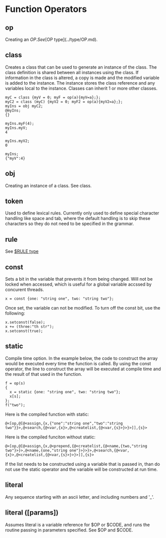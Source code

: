# Function Operators
## op
Creating an $OP. See [$OP type](../type/OP.md).

## class
Creates a class that can be used to generate an instance of the class. The class definition is shared between all instances using the class. If information in the class is altered, a copy is made and the modified variable is added to the instance. The instance stores the class reference and any variables local to the instance. Classes can inherit 1 or more other classes. 

```
myC = class {myV = 0; myF = op(a){myV=a};};
myC2 = class (myC) {myV2 = 0; myF2 = op(a){myV2=a};};
myIns = obj myC2;
@myIns;
{}

myIns.myF(4);
myIns.myV;
4

myIns.myV2;
0

myIns;
{"myV":4}
```

## obj
Creating an instance of a class. See class.

## token
Used to define lexical rules. Currently only used to define special character handling like space and tab, where the default handling is to skip these characters so they do not need to be specified in the grammar. 

## rule
See [$RULE type](../type/RULE.md)

## const
Sets a bit in the variable that prevents it from being changed. Will not be locked when accessed, which is useful for a global variable accssed by concurent threads.

```
x = const {one: "string one", two: "string two"};
```

Once set, the variable can not be modified. To turn off the const bit, use the following:
```
x.setconst(false);
x += (three:"th str");
x.setconst(true);
```

## static
Compile time option. In the example below, the code to construct the array would be executed every time the function is called. By using the const operator, the line to construct the array will be executed at compile time and the result of that used in the function.

```
f = op(s)
{
  x = static {one: "string one", two: "string two"};
  x[s];
};
f("two");
```

Here is the compiled function with static:
```
@<[op,@[@<assign,{x,{"one":"string one","two":"string two"}}>,@<search,{@<var,{x}>,@<createlist,{@<var,{s}>}>}>]],{s}>
```

Here is the compiled funciton without static:
```
@<[op,@[@<assign,{x,@<prepend,{@<createlist,{@<name,{two,"string two"}>}>,@<name,{one,"string one"}>}>}>,@<search,{@<var,{x}>,@<createlist,{@<var,{s}>}>}>]],{s}>
```

If the list needs to be constructed using a variable that is passed in, than do not use the static operator and the variable will be constructed at run time.

## literal
Any sequence starting with an ascii letter, and including numbers and '_'. 

## literal ([params])
Assumes literal is a variable reference for $OP or $CODE, and runs the routine passing in parameters specified. See $OP and $CODE.
